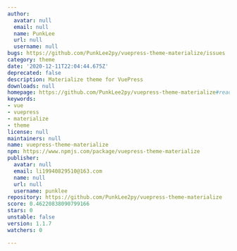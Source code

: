 ```yaml
---
author:
  avatar: null
  email: null
  name: PunkLee
  url: null
  username: null
bugs: https://github.com/PunkLee2py/vuepress-theme-materialize/issues
category: theme
date: '2020-12-11T22:04:44.675Z'
deprecated: false
description: Materialize theme for VuePress
downloads: null
homepage: https://github.com/PunkLee2py/vuepress-theme-materialize#readme
keywords:
- vue
- vuepress
- materialize
- theme
license: null
maintainers: null
name: vuepress-theme-materialize
npm: https://www.npmjs.com/package/vuepress-theme-materialize
publisher:
  avatar: null
  email: li19940829510@163.com
  name: null
  url: null
  username: punklee
repository: https://github.com/PunkLee2py/vuepress-theme-materialize
score: 0.46220838090799166
stars: 0
unstable: false
version: 1.1.7
watchers: 0

---
```


